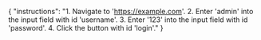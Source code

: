 {
  "instructions": "1. Navigate to 'https://example.com'. 2. Enter 'admin' into the input field with id 'username'. 3. Enter '123' into the input field with id 'password'. 4. Click the button with id 'login'."
}
